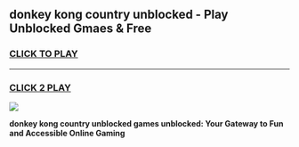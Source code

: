 
## donkey kong country unblocked - Play Unblocked Gmaes & Free
<h3>
<a href="https://news.freeplayer.one?title=donkey_kong_country_unblocked&ref=23F">CLICK TO PLAY</a></h3>
<hr>

<h3>
<a href="https://news.freeplayer.one?title=donkey_kong_country_unblocked&ref=23F">CLICK 2 PLAY</a>
  
</h3>

<a href="https://news.freeplayer.one?title=donkey_kong_country_unblocked&ref=23F/"><img src="https://clearcache.store/games.png"></a>


**donkey kong country unblocked games unblocked: Your Gateway to Fun and Accessible Online Gaming**
